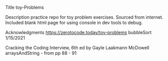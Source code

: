Title
toy-Problems

Description
practice repo for toy problem exercises. Sourced from internet. Included blank html page for using console in dev tools to debug.

Acknowledgments
https://zerotocode.today/toy-problems
  bubbleSort 1/15/2021

Cracking the Coding Interview, 6th ed
by Gayle Laakmann McDowell
  arraysAndString - from pp 88 - 91